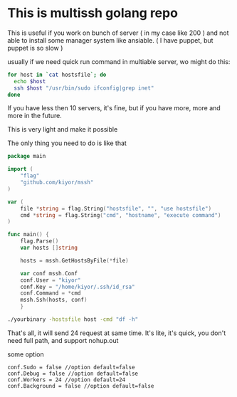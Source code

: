 # This is multissh golang repo

  This is useful if you work on bunch of server ( in my case like 200 ) and not able to install some manager system like ansiable. ( I have puppet, but puppet is so slow )
  
  usually if we need quick run command in multiable server, wo might do this:
  
  ```bash
  for host in `cat hostsfile`; do
    echo $host
    ssh $host "/usr/bin/sudo ifconfig|grep inet"
  done
  ```
  If you have less then 10 servers, it's fine, but if you have more, more and more in the future.
  
  This is very light and make it possible
  
  The only thing you need to do is like that
  
  ```go
  package main

  import (
	  "flag"
	  "github.com/kiyor/mssh"
  )

  var (
	  file *string = flag.String("hostsfile", "", "use hostsfile")
	  cmd *string = flag.String("cmd", "hostname", "execute command")
  )

  func main() {
	  flag.Parse()
	  var hosts []string

	  hosts = mssh.GetHostsByFile(*file)

	  var conf mssh.Conf
	  conf.User = "kiyor"
	  conf.Key = "/home/kiyor/.ssh/id_rsa"
	  conf.Command = *cmd
	  mssh.Ssh(hosts, conf)
	  }
  ```
  ```bash
  ./yourbinary -hostsfile host -cmd "df -h"
  ```
  That's all, it will send 24 request at same time.
  It's lite, it's quick, you don't need full path, and support nohup.out
  
  some option
  
  ```
  conf.Sudo = false //option default=false                                           
  conf.Debug = false //option default=false
  conf.Workers = 24 //option default=24
  conf.Background = false //option default=false
  ```

  
